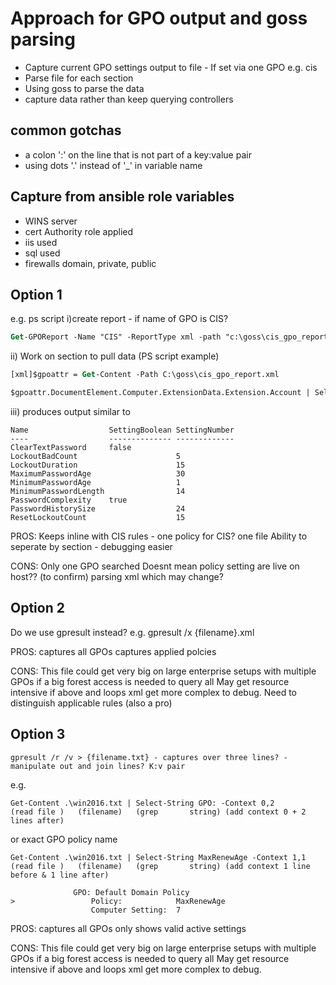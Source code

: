 # Approach for GPO output and goss parsing

- Capture current GPO settings output to file - If set via one GPO e.g. cis
- Parse file for each section
- Using goss to parse the data
- capture data rather than keep querying controllers

## common gotchas

- a colon ':' on the line that is not part of a key:value pair
- using dots '.' instead of '_' in variable name

## Capture from ansible role variables

- WINS server
- cert Authority role applied
- iis used
- sql used
- firewalls domain, private, public


## Option 1

e.g. ps script
i)create report - if name of GPO is CIS? 

```ps
Get-GPOReport -Name "CIS" -ReportType xml -path "c:\goss\cis_gpo_report.xml" 
 ```

ii) Work on section to pull data (PS script example)

```ps
[xml]$gpoattr = Get-Content -Path C:\goss\cis_gpo_report.xml

$gpoattr.DocumentElement.Computer.ExtensionData.Extension.Account | Select-Object -Property Name, SettingBoolean, SettingNumber
```

iii) produces output similar to

```shell
Name                  SettingBoolean SettingNumber
----                  -------------- -------------
ClearTextPassword     false                       
LockoutBadCount                      5            
LockoutDuration                      15           
MaximumPasswordAge                   30           
MinimumPasswordAge                   1            
MinimumPasswordLength                14           
PasswordComplexity    true                        
PasswordHistorySize                  24           
ResetLockoutCount                    15  
```

PROS:
Keeps inline with CIS rules - one policy for CIS?
one file
Ability to seperate by section - debugging easier

CONS:
Only one GPO searched
Doesnt mean policy setting are live on host?? (to confirm)
parsing xml which may change?

## Option 2

Do we use gpresult instead?
e.g.
gpresult /x {filename}.xml

PROS:
captures all GPOs
captures applied polcies

CONS:
This file could get very big on large enterprise setups with multiple GPOs 
if a big forest access is needed to query all
May get resource intensive if above and loops
xml get more complex to debug.
Need to distinguish applicable rules (also a pro)

## Option 3

```shell
gpresult /r /v > {filename.txt} - captures over three lines? - manipulate out and join lines? K:v pair
```

e.g.

```shell
Get-Content .\win2016.txt | Select-String GPO: -Context 0,2
(read file )   (filename)   (grep       string) (add context 0 + 2 lines after) 
```

or exact GPO policy name

```shell
Get-Content .\win2016.txt | Select-String MaxRenewAge -Context 1,1
(read file )   (filename)   (grep       string) (add context 1 line before & 1 line after) 
```

```shell
              GPO: Default Domain Policy
>                 Policy:            MaxRenewAge
                  Computer Setting:  7
```

PROS:
captures all GPOs
only shows valid active settings

CONS:
This file could get very big on large enterprise setups with multiple GPOs 
if a big forest access is needed to query all
May get resource intensive if above and loops
xml get more complex to debug.
